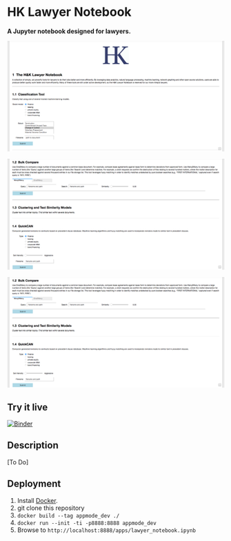 # HK Lawyer Notebook

**A Jupyter notebook designed for lawyers.**

![alt text](https://github.com/jndewey/dashboard/blob/master/dashboard/Screenshot_2018-10-06%20%20lawyer_notebook-0(5).png)

![alt text](https://github.com/jndewey/dashboard/blob/master/dashboard/Screenshot_2018-10-06%20%20lawyer_notebook-0(6).png)

![alt text](https://github.com/jndewey/dashboard/blob/master/dashboard/Screenshot_2018-10-06%20%20lawyer_notebook-0(6).png)


## Try it live

[![Binder](https://mybinder.org/badge.svg)](https://mybinder.org/v2/gh/oschuett/appmode/master?urlpath=%2Fapps%2Fexample_app.ipynb)


## Description

[To Do]
## Deployment

1. Install [Docker](https://docs.docker.com/engine/installation/).
2. git clone this repository
3. `docker build --tag appmode_dev ./`
4. `docker run --init -ti -p8888:8888 appmode_dev`
5. Browse to `http://localhost:8888/apps/lawyer_notebook.ipynb`
